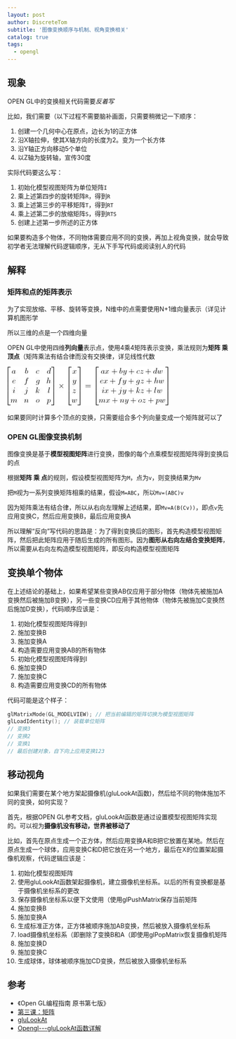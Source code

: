 ```yaml
---
layout: post
author: DiscreteTom
subtitle: '图像变换顺序与机制、视角变换相关'
catalog: true
tags:
  - opengl
---
```


## 现象

OPEN GL中的变换相关代码需要*反着写*

比如，我们需要（以下过程不需要脑补画面，只需要稍微记一下顺序：
1. 创建一个几何中心在原点，边长为1的正方体
2. 沿X轴拉伸，使其X轴方向的长度为2。变为一个长方体
3. 沿Y轴正方向移动5个单位
4. 以Z轴为旋转轴，宣传30度

实际代码要这么写：
1. 初始化模型视图矩阵为单位矩阵`I`
2. 乘上述第四步的旋转矩阵`R`，得到`R`
3. 乘上述第三步的平移矩阵`T`，得到`RT`
4. 乘上述第二步的放缩矩阵`S`，得到`RTS`
5. 创建上述第一步所述的正方体

如果要构造多个物体，不同物体需要应用不同的变换，再加上视角变换，就会导致初学者无法理解代码逻辑顺序，无从下手写代码或阅读别人的代码

## 解释

### 矩阵和点的矩阵表示

为了实现放缩、平移、旋转等变换，N维中的点需要使用N+1维向量表示（详见计算机图形学

所以三维的点是一个四维向量

OPEN GL中使用四维**列向量**表示点，使用4乘4矩阵表示变换，乘法规则为**矩阵 乘 顶点**（矩阵乘法有结合律而没有交换律，详见线性代数

![](/img/190530-1.jpg)

如果要同时计算多个顶点的变换，只需要组合多个列向量变成一个矩阵就可以了

### OPEN GL图像变换机制

图像变换是基于**模型视图矩阵**进行变换，图像的每个点乘模型视图矩阵得到变换后的点

根据**矩阵 乘 点**的规则，假设模型视图矩阵为`M`，点为`v`，则变换结果为`Mv`

把`M`视为一系列变换矩阵相乘的结果，假设`M=ABC`，所以`Mv=(ABC)v`

因为矩阵乘法有结合律，所以从右向左理解上述结果，即`Mv=A(B(Cv))`，即点`v`先应用变换C，然后应用变换B，最后应用变换A

所以理解“反向”写代码的思路是：为了得到变换后的图形，首先构造模型视图矩阵，然后把此矩阵应用于随后生成的所有图形。因为**图形从右向左结合变换矩阵**，所以需要从右向左构造模型视图矩阵，即反向构造模型视图矩阵

## 变换单个物体

在上述结论的基础上，如果希望某些变换AB仅应用于部分物体（物体先被施加A变换然后被施加B变换），另一些变换CD应用于其他物体（物体先被施加C变换然后施加D变换），代码顺序应该是：

1. 初始化模型视图矩阵得到I
2. 施加变换B
3. 施加变换A
4. 构造需要应用变换AB的所有物体
5. 初始化模型视图矩阵得到I
6. 施加变换D
7. 施加变换C
8. 构造需要应用变换CD的所有物体

代码可能是这个样子：

```cpp
glMatrixMode(GL_MODELVIEW); // 把当前编辑的矩阵切换为模型视图矩阵
glLoadIdentity(); // 装载单位矩阵
// 变换3
// 变换2
// 变换1
// 最后创建对象，自下向上应用变换123
```

## 移动视角

如果我们需要在某个地方架起摄像机(gluLookAt函数)，然后给不同的物体施加不同的变换，如何实现？

首先，根据OPEN GL参考文档，gluLookAt函数是通过设置模型视图矩阵实现的。可以视为**摄像机没有移动，世界被移动了**

比如，首先在原点生成一个正方体，然后应用变换A和B把它放置在某地。然后在原点生成一个球体，应用变换C和D把它放在另一个地方，最后在X的位置架起摄像机观察，代码逻辑应该是：

1. 初始化模型视图矩阵
2. 使用gluLookAt函数架起摄像机，建立摄像机坐标系。以后的所有变换都是基于摄像机坐标系的更改
3. 保存摄像机坐标系以便下文使用（使用glPushMatrix保存当前矩阵
4. 施加变换B
5. 施加变换A
6. 生成标准正方体，正方体被顺序施加AB变换，然后被放入摄像机坐标系
7. load摄像机坐标系（即删除了变换B和A（即使用glPopMatrix恢复摄像机矩阵
8. 施加变换D
9. 施加变换C
10. 生成球体，球体被顺序施加CD变换，然后被放入摄像机坐标系

## 参考

- 《Open GL编程指南 原书第七版》
- [第三课：矩阵](http://www.opengl-tutorial.org/cn/beginners-tutorials/tutorial-3-matrices/)
- [gluLookAt](https://www.khronos.org/registry/OpenGL-Refpages/gl2.1/xhtml/gluLookAt.xml)
- [Opengl---gluLookAt函数详解](https://blog.csdn.net/ivan_ljf/article/details/8764737)